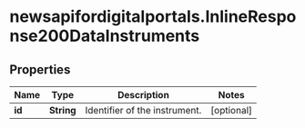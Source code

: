 # newsapifordigitalportals.InlineResponse200DataInstruments

## Properties

Name | Type | Description | Notes
------------ | ------------- | ------------- | -------------
**id** | **String** | Identifier of the instrument. | [optional] 


